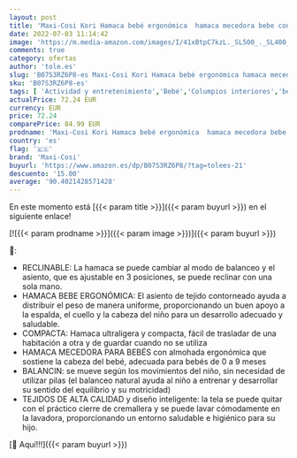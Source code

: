 ```yaml
---
layout: post
title: 'Maxi-Cosi Kori Hamaca bebé ergonómica  hamaca mecedora bebe con movimiento natural  reclinable  plegable y portátil  para bebés 0-9 kg  Essential graphite'
date: 2022-07-03 11:14:42
image: 'https://m.media-amazon.com/images/I/41xBtpC7kzL._SL500_._SL400_.jpg'
comments: true
category: ofertas
author: 'tole.es'
slug: 'B07S3RZ6P8-es Maxi-Cosi Kori Hamaca bebé ergonómica hamaca mecedora bebe...'
sku: 'B07S3RZ6P8-es'
tags: [ 'Actividad y entretenimiento','Bebé','Columpios interiores','bebe','bebé','bebés','maxi-cosi','🇪🇸', ]
actualPrice: 72.24 EUR
currency: EUR
price: 72.24
comparePrice: 84.99 EUR
prodname: 'Maxi-Cosi Kori Hamaca bebé ergonómica  hamaca mecedora bebe con movimiento natural  reclinable  plegable y portátil  para bebés 0-9 kg  Essential graphite'
country: 'es'
flag: '🇪🇸'
brand: 'Maxi-Cosi'
buyurl: 'https://www.amazon.es/dp/B07S3RZ6P8/?tag=tolees-21'
descuento: '15.00'
average: '90.4021428571428'
---
```


En este momento está [{{< param title >}}]({{< param buyurl >}}) en el siguiente enlace!

[![{{< param prodname >}}]({{< param image >}})]({{< param buyurl >}})

🔎:

- RECLINABLE: La hamaca se puede cambiar al modo de balanceo y el asiento, que es ajustable en 3 posiciones, se puede reclinar con una sola mano.
- HAMACA BEBE ERGONÓMICA: El asiento de tejido contorneado ayuda a distribuir el peso de manera uniforme, proporcionando un buen apoyo a la espalda, el cuello y la cabeza del niño para un desarrollo adecuado y saludable.
- COMPACTA: Hamaca ultraligera y compacta, fácil de trasladar de una habitación a otra y de guardar cuando no se utiliza
- HAMACA MECEDORA PARA BEBÉS con almohada ergonómica que sostiene la cabeza del bebé, adecuada para bebés de 0 a 9 meses
- BALANCIN: se mueve según los movimientos del niño, sin necesidad de utilizar pilas (el balanceo natural ayuda al niño a entrenar y desarrollar su sentido del equilibrio y su motricidad)
- TEJIDOS DE ALTA CALIDAD y diseño inteligente: la tela se puede quitar con el práctico cierre de cremallera y se puede lavar cómodamente en la lavadora, proporcionando un entorno saludable e higiénico para su hijo.

[🛒 Aquí!!!]({{< param buyurl >}})
